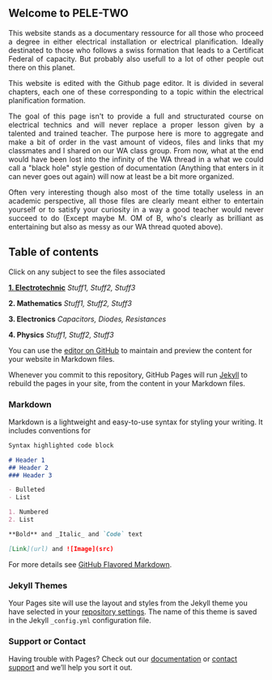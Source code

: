 ## Welcome to PELE-TWO
<div align="justify">
  <p>
This website stands as a documentary ressource for all those who proceed a degree in either electrical installation or electrical planification. Ideally destinated to those   who follows a swiss formation that leads to a Certificat Federal of capacity. But probably also usefull to a lot of other people out there on this planet.
  </p>
  <p>
This website is edited with the Github page editor. It is divided in several chapters, each one of these corresponding to a topic within the electrical planification formation.
  </p>
  <p>
The goal of this page isn't to provide a full and structurated course on electrical technics and will never replace a proper lesson given by a talented and trained teacher. The purpose here is more to aggregate and make a bit of order in the vast amount of videos, files and links that my classmates and I shared on our WA class group. From now, what at the end would have been lost into the infinity of the WA thread in a what we could call a "black hole" style gestion of documentation (Anything that enters in it can never goes out again) will now at least be a bit more organized.
  </p> 
  <p>
Often very interesting though also most of the time totally useless in an academic perspective, all those files are clearly meant either to entertain yourself or to satisfy your curiosity in a way a good teacher would never succeed to do (Except maybe M. OM of B, who's clearly as brilliant as entertaining but also as messy as our WA thread quoted above).
  </p>
</div>

## Table of contents
Click on any subject to see the files associated
  
  [**1. Electrotechnic**](https://bkovsky.github.io/PELE2-Electrotechnic/)
   _Stuff1, Stuff2, Stuff3_
  
  **2. Mathematics**
   _Stuff1, Stuff2, Stuff3_
  
  **3. Electronics**
   _Capacitors, Diodes, Resistances_
  
  **4. Physics**
   _Stuff1, Stuff2, Stuff3_
  

 
You can use the [editor on GitHub](https://github.com/BKovsky/PELE2/edit/main/README.md) to maintain and preview the content for your website in Markdown files.

Whenever you commit to this repository, GitHub Pages will run [Jekyll](https://jekyllrb.com/) to rebuild the pages in your site, from the content in your Markdown files.

### Markdown

Markdown is a lightweight and easy-to-use syntax for styling your writing. It includes conventions for

```markdown
Syntax highlighted code block

# Header 1
## Header 2
### Header 3

- Bulleted
- List

1. Numbered
2. List

**Bold** and _Italic_ and `Code` text

[Link](url) and ![Image](src)
```

For more details see [GitHub Flavored Markdown](https://guides.github.com/features/mastering-markdown/).

### Jekyll Themes

Your Pages site will use the layout and styles from the Jekyll theme you have selected in your [repository settings](https://github.com/BKovsky/PELE2/settings/pages). The name of this theme is saved in the Jekyll `_config.yml` configuration file.

### Support or Contact

Having trouble with Pages? Check out our [documentation](https://docs.github.com/categories/github-pages-basics/) or [contact support](https://support.github.com/contact) and we’ll help you sort it out.
